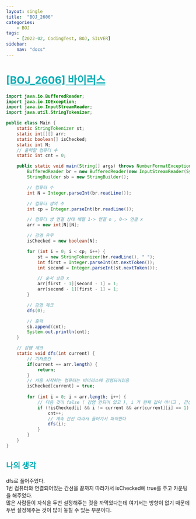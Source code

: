 ```yaml
---
layout: single
title:  "BOJ_2606"
categories: 
    - BOJ
tags: 
    - [2022-02, CodingTest, BOJ, SILVER]
sidebar:
    nav: "docs"
---
```


# <b><a style="color:#00adb5" href="https://www.acmicpc.net/problem/2606" target=_blank>[BOJ_2606] 바이러스</a></b>

```java
import java.io.BufferedReader;
import java.io.IOException;
import java.io.InputStreamReader;
import java.util.StringTokenizer;

public class Main {
	static StringTokenizer st;
	static int[][] arr;
	static boolean[] isChecked;
	static int N;
	// 출력할 컴퓨터 수
	static int cnt = 0;

	public static void main(String[] args) throws NumberFormatException, IOException {
		BufferedReader br = new BufferedReader(new InputStreamReader(System.in));
		StringBuilder sb = new StringBuilder();

		// 컴퓨터 수
		int N = Integer.parseInt(br.readLine());

		// 컴퓨터 쌍의 수
		int cp = Integer.parseInt(br.readLine());

		// 컴퓨터 쌍 연결 상태 배열 1-> 연결 o , 0-> 연결 x
		arr = new int[N][N];

		// 감염 유무
		isChecked = new boolean[N];

		for (int i = 0; i < cp; i++) {
			st = new StringTokenizer(br.readLine(), " ");
			int first = Integer.parseInt(st.nextToken());
			int second = Integer.parseInt(st.nextToken());

			// 순서 상관 x
			arr[first - 1][second - 1] = 1;
			arr[second - 1][first - 1] = 1;
		}

		// 감염 체크
		dfs(0);

		// 출력
		sb.append(cnt);
		System.out.println(cnt);
	}

	// 감염 체크
	static void dfs(int current) {
		// 기저조건
		if(current == arr.length) {
			return;
		}
		// 처음 시작하는 컴퓨터는 바이러스에 감염되어있음
		isChecked[current] = true;
		
		for (int i = 0; i < arr.length; i++) { 
			// 다음 것이 false ( 감염 안되어 있고 ), i 가 현재 값이 아니고 , 간선이 연결되어 있다면 추가
			if (!isChecked[i] && i != current && arr[current][i] == 1) { 
				cnt++;
				// 계속 간선 따라서 들어가서 파악한다
				dfs(i);
			}
		}
	}
}
```


## <b><a style="color:#00adb5">나의 생각</a></b>
dfs로 풀어주었다.<br>
1번 컴퓨터와 연결되어있는 간선을 끝까지 따라가서 isChecked에 true를 주고 카운팅을 해주었다.<br>
많은 사람들이 자식을 두번 설정해주는 것을 까먹었다는데 여기서는 방향이 없기 때문에 두번 설정해주는 것이 많이 놓칠 수 있는 부분이다.